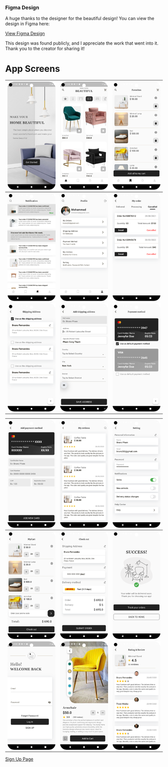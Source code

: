 ### Figma Design

A huge thanks to the designer for the beautiful design! You can view the design in Figma here:

[View Figma Design](https://www.figma.com/design/ZlCnIyw4OQDppahnEUfMog/Furniture-Shopping---Minimal-UI-Kit-(Community)?node-id=1-32&node-type=canvas&t=k8wg4tXztIkmCPyo-0)

This design was found publicly, and I appreciate the work that went into it. Thank you to the creator for sharing it!

# App Screens


| ![Onboarding Page](https://github.com/ParimSsme/furniture_shop_app/blob/main/readme_images/onboarding.png) | ![Home Page](https://github.com/ParimSsme/furniture_shop_app/blob/main/readme_images/home.png) | ![Favourites Page](https://github.com/ParimSsme/furniture_shop_app/blob/main/readme_images/favourites.png) |
|--------------------------------------------|--------------------------------------------|--------------------------------------------|
| ![Notifications Page](https://github.com/ParimSsme/furniture_shop_app/blob/main/readme_images/notifications.png) | ![Profile Page](https://github.com/ParimSsme/furniture_shop_app/blob/main/readme_images/profile.png) | ![My Orders Page](https://github.com/ParimSsme/furniture_shop_app/blob/main/readme_images/my_orders.png) |
| ![Shipping Address Page](https://github.com/ParimSsme/furniture_shop_app/blob/main/readme_images/shipping_addresses.png) | ![Add Shipping Address Page](https://github.com/ParimSsme/furniture_shop_app/blob/main/readme_images/add_shipping_address.png) | ![Payment Method Page](https://github.com/ParimSsme/furniture_shop_app/blob/main/readme_images/payment_method.png) |


| ![Add Payment Method Page](https://github.com/ParimSsme/furniture_shop_app/blob/main/readme_images/add_payment_method.png) | ![My Reviews Page](https://github.com/ParimSsme/furniture_shop_app/blob/main/readme_images/my_reviews.png) | ![Settings Page](https://github.com/ParimSsme/furniture_shop_app/blob/main/readme_images/settings.png) |
|--------------------------------------------|--------------------------------------------|--------------------------------------------|
| ![My Cart Page](https://github.com/ParimSsme/furniture_shop_app/blob/main/readme_images/my_cart.png) | ![Check Out Page](https://github.com/ParimSsme/furniture_shop_app/blob/main/readme_images/check_out.png) | ![Congrats Page](https://github.com/ParimSsme/furniture_shop_app/blob/main/readme_images/congrats.png) |
| ![Log in](https://github.com/ParimSsme/furniture_shop_app/blob/main/readme_images/login.png) | ![Product Detail Page](https://github.com/ParimSsme/furniture_shop_app/blob/main/readme_images/product_detail.png) | ![Product Review Page](https://github.com/ParimSsme/furniture_shop_app/blob/main/readme_images/product_review.png) |

[Sign Up Page](https://github.com/ParimSsme/furniture_shop_app/blob/main/readme_images/sign_up.png)
